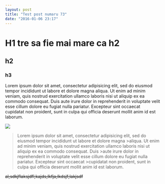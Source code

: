```yaml
---
layout: post
title: "Test post numaru 73"
date: "2016-01-06 23:17"
---
```


# H1 tre sa fie mai mare ca h2
## h2
### h3

Lorem ipsum dolor sit amet, consectetur adipisicing elit, sed do eiusmod tempor incididunt ut labore et dolore magna aliqua. Ut enim ad minim veniam, quis nostrud exercitation ullamco laboris nisi ut aliquip ex ea commodo consequat. Duis aute irure dolor in reprehenderit in voluptate velit esse cillum dolore eu fugiat nulla pariatur. Excepteur sint occaecat cupidatat non proident, sunt in culpa qui officia deserunt mollit anim id est laborum.

![](http://www.placehold.it/850x550)

>Lorem ipsum dolor sit amet, consectetur adipisicing elit, sed do eiusmod tempor incididunt ut labore et dolore magna >aliqua. Ut enim ad minim veniam, quis nostrud exercitation ullamco laboris nisi ut aliquip ex ea commodo consequat. Duis >aute irure dolor in reprehenderit in voluptate velit esse cillum dolore eu fugiat nulla pariatur. Excepteur sint occaecat >cupidatat non proident, sunt in culpa qui officia deserunt mollit anim id est laborum.


~~al;sdkjflaksjdfl;kajds;lkfja;lkdsjf;lakjsdf~~
